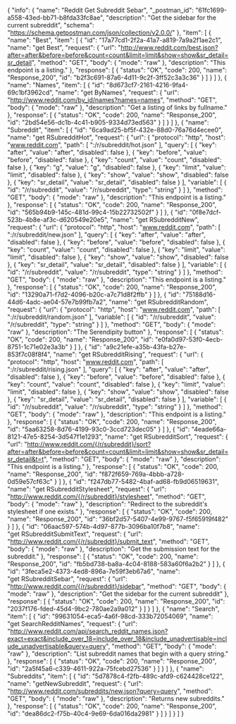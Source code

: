 {
  "info": {
    "name": "Reddit Get Subreddit Sebar",
    "_postman_id": "61fc1699-a558-43ed-bb71-b8fda33fc8ae",
    "description": "Get the sidebar for the current subreddit",
    "schema": "https://schema.getpostman.com/json/collection/v2.0.0/"
  },
  "item": [
    {
      "name": "Best",
      "item": [
        {
          "id": "17a77cd1-2f2a-41a7-a819-7a9a2f1ae2c1",
          "name": "get&nbsp;Best",
          "request": {
            "url": "http://www.reddit.com/best.json?after=after&before=before&count=count&limit=limit&show=show&sr_detail=sr_detail",
            "method": "GET",
            "body": {
              "mode": "raw"
            },
            "description": "This endpoint is a listing."
          },
          "response": [
            {
              "status": "OK",
              "code": 200,
              "name": "Response_200",
              "id": "b2f3c691-87a6-4d11-9c2f-3ff52c3a3c36"
            }
          ]
        }
      ]
    },
    {
      "name": "Names",
      "item": [
        {
          "id": "8d673cf7-2161-4216-9fa4-69c1bf3962cd",
          "name": "get&nbsp;ByNames",
          "request": {
            "url": "http://www.reddit.com/by_id/names?names=names",
            "method": "GET",
            "body": {
              "mode": "raw"
            },
            "description": "Get a listing of links by fullname."
          },
          "response": [
            {
              "status": "OK",
              "code": 200,
              "name": "Response_200",
              "id": "2bd54e56-dc1b-4c41-b905-9334d73ed563"
            }
          ]
        }
      ]
    },
    {
      "name": "Subreddit",
      "item": [
        {
          "id": "6ca9ad25-bf5f-432e-88d0-76a76d4ecee0",
          "name": "get&nbsp;RSubredditHot",
          "request": {
            "url": {
              "protocol": "http",
              "host": "www.reddit.com",
              "path": [
                ":/r/subreddit/hot.json"
              ],
              "query": [
                {
                  "key": "after",
                  "value": "after",
                  "disabled": false
                },
                {
                  "key": "before",
                  "value": "before",
                  "disabled": false
                },
                {
                  "key": "count",
                  "value": "count",
                  "disabled": false
                },
                {
                  "key": "g",
                  "value": "g",
                  "disabled": false
                },
                {
                  "key": "limit",
                  "value": "limit",
                  "disabled": false
                },
                {
                  "key": "show",
                  "value": "show",
                  "disabled": false
                },
                {
                  "key": "sr_detail",
                  "value": "sr_detail",
                  "disabled": false
                }
              ],
              "variable": [
                {
                  "id": "/r/subreddit",
                  "value": "/r/subreddit",
                  "type": "string"
                }
              ]
            },
            "method": "GET",
            "body": {
              "mode": "raw"
            },
            "description": "This endpoint is a listing."
          },
          "response": [
            {
              "status": "OK",
              "code": 200,
              "name": "Response_200",
              "id": "565b94b9-145c-481d-99c4-15b22732502f"
            }
          ]
        },
        {
          "id": "0f8e7dcf-523b-4b8e-af3c-d620549e20e5",
          "name": "get&nbsp;RSubredditNew",
          "request": {
            "url": {
              "protocol": "http",
              "host": "www.reddit.com",
              "path": [
                ":/r/subreddit/new.json"
              ],
              "query": [
                {
                  "key": "after",
                  "value": "after",
                  "disabled": false
                },
                {
                  "key": "before",
                  "value": "before",
                  "disabled": false
                },
                {
                  "key": "count",
                  "value": "count",
                  "disabled": false
                },
                {
                  "key": "limit",
                  "value": "limit",
                  "disabled": false
                },
                {
                  "key": "show",
                  "value": "show",
                  "disabled": false
                },
                {
                  "key": "sr_detail",
                  "value": "sr_detail",
                  "disabled": false
                }
              ],
              "variable": [
                {
                  "id": "/r/subreddit",
                  "value": "/r/subreddit",
                  "type": "string"
                }
              ]
            },
            "method": "GET",
            "body": {
              "mode": "raw"
            },
            "description": "This endpoint is a listing."
          },
          "response": [
            {
              "status": "OK",
              "code": 200,
              "name": "Response_200",
              "id": "13290a71-f7d2-4096-b20c-a7c71d8f2ffb"
            }
          ]
        },
        {
          "id": "75188d16-44d6-4adc-ae04-57e7b99fb7a2",
          "name": "get&nbsp;RSubredditRandom",
          "request": {
            "url": {
              "protocol": "http",
              "host": "www.reddit.com",
              "path": [
                ":/r/subreddit/random.json"
              ],
              "variable": [
                {
                  "id": "/r/subreddit",
                  "value": "/r/subreddit",
                  "type": "string"
                }
              ]
            },
            "method": "GET",
            "body": {
              "mode": "raw"
            },
            "description": "The Serendipity button"
          },
          "response": [
            {
              "status": "OK",
              "code": 200,
              "name": "Response_200",
              "id": "e0fa0d97-53f0-4ecb-8751-1c71e02e3a3b"
            }
          ]
        },
        {
          "id": "a9c21efe-a35b-43fa-b27e-853f7c08f8f4",
          "name": "get&nbsp;RSubredditRising",
          "request": {
            "url": {
              "protocol": "http",
              "host": "www.reddit.com",
              "path": [
                ":/r/subreddit/rising.json"
              ],
              "query": [
                {
                  "key": "after",
                  "value": "after",
                  "disabled": false
                },
                {
                  "key": "before",
                  "value": "before",
                  "disabled": false
                },
                {
                  "key": "count",
                  "value": "count",
                  "disabled": false
                },
                {
                  "key": "limit",
                  "value": "limit",
                  "disabled": false
                },
                {
                  "key": "show",
                  "value": "show",
                  "disabled": false
                },
                {
                  "key": "sr_detail",
                  "value": "sr_detail",
                  "disabled": false
                }
              ],
              "variable": [
                {
                  "id": "/r/subreddit",
                  "value": "/r/subreddit",
                  "type": "string"
                }
              ]
            },
            "method": "GET",
            "body": {
              "mode": "raw"
            },
            "description": "This endpoint is a listing."
          },
          "response": [
            {
              "status": "OK",
              "code": 200,
              "name": "Response_200",
              "id": "5aa63258-8d76-4199-93c0-3ccd723dec05"
            }
          ]
        },
        {
          "id": "4eade66a-8121-47e5-8254-3d547f1e1293",
          "name": "get&nbsp;RSubredditSort",
          "request": {
            "url": "http://www.reddit.com/{/r/subreddit}/sort?after=after&before=before&count=count&limit=limit&show=show&sr_detail=sr_detail&t=t",
            "method": "GET",
            "body": {
              "mode": "raw"
            },
            "description": "This endpoint is a listing."
          },
          "response": [
            {
              "status": "OK",
              "code": 200,
              "name": "Response_200",
              "id": "f872f659-769a-4bbb-a728-0d59e57cf63c"
            }
          ]
        },
        {
          "id": "f247db77-5482-4baf-ad68-fb9d06519631",
          "name": "get&nbsp;RSubredditStylesheet",
          "request": {
            "url": "http://www.reddit.com/{/r/subreddit}/stylesheet",
            "method": "GET",
            "body": {
              "mode": "raw"
            },
            "description": "Redirect to the subreddit&#39;s stylesheet if one exists."
          },
          "response": [
            {
              "status": "OK",
              "code": 200,
              "name": "Response_200",
              "id": "36bf2d57-5407-4e99-9767-f5f65919f482"
            }
          ]
        },
        {
          "id": "06aac597-574b-4d97-877b-3096ba10f7b8",
          "name": "get&nbsp;RSubredditSubmitText",
          "request": {
            "url": "http://www.reddit.com/{/r/subreddit}/submit_text",
            "method": "GET",
            "body": {
              "mode": "raw"
            },
            "description": "Get the submission text for the subreddit."
          },
          "response": [
            {
              "status": "OK",
              "code": 200,
              "name": "Response_200",
              "id": "fb5bd738-ba8a-4c04-8188-583a60f6a2b2"
            }
          ]
        },
        {
          "id": "3feca5e2-4373-4ed8-896a-7e59f3eb67a6",
          "name": "get&nbsp;RSubredditSebar",
          "request": {
            "url": "http://www.reddit.com/{/r/subreddit}/sidebar",
            "method": "GET",
            "body": {
              "mode": "raw"
            },
            "description": "Get the sidebar for the current subreddit"
          },
          "response": [
            {
              "status": "OK",
              "code": 200,
              "name": "Response_200",
              "id": "2037f176-fded-45d4-9bc2-780ae2a9a012"
            }
          ]
        }
      ]
    },
    {
      "name": "Search",
      "item": [
        {
          "id": "99631054-eca5-4a6f-98cd-333b72054069",
          "name": "get&nbsp;SearchRedditNames",
          "request": {
            "url": "http://www.reddit.com/api/search_reddit_names.json?exact=exact&include_over_18=include_over_18&include_unadvertisable=include_unadvertisable&query=query",
            "method": "GET",
            "body": {
              "mode": "raw"
            },
            "description": "List subreddit names that begin with a query string."
          },
          "response": [
            {
              "status": "OK",
              "code": 200,
              "name": "Response_200",
              "id": "2a5f45a6-c339-4611-922a-75fcebd27536"
            }
          ]
        }
      ]
    },
    {
      "name": "Subreddits",
      "item": [
        {
          "id": "5d7878c4-f2fb-489c-afd9-c624428ce122",
          "name": "getNewSubreddit",
          "request": {
            "url": "http://www.reddit.com/subreddits/new.json?query=query",
            "method": "GET",
            "body": {
              "mode": "raw"
            },
            "description": "Returns new subreddits."
          },
          "response": [
            {
              "status": "OK",
              "code": 200,
              "name": "Response_200",
              "id": "dea86dc2-f75b-40c4-9e69-6da016da2981"
            }
          ]
        }
      ]
    }
  ]
}